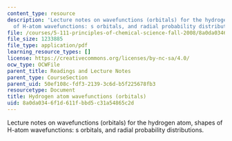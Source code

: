 ```yaml
---
content_type: resource
description: 'Lecture notes on wavefunctions (orbitals) for the hydrogen atom, shapes
  of H-atom wavefunctions: s orbitals, and radial probability distributions.'
file: /courses/5-111-principles-of-chemical-science-fall-2008/8a0da0346f1d611fbbd5c31a54865c2d_lecnotes06.pdf
file_size: 1233885
file_type: application/pdf
learning_resource_types: []
license: https://creativecommons.org/licenses/by-nc-sa/4.0/
ocw_type: OCWFile
parent_title: Readings and Lecture Notes
parent_type: CourseSection
parent_uid: 50ef108c-fdf3-2139-3c6d-b5f225678fb3
resourcetype: Document
title: Hydrogen atom wavefunctions (orbitals)
uid: 8a0da034-6f1d-611f-bbd5-c31a54865c2d
---
```

Lecture notes on wavefunctions (orbitals) for the hydrogen atom, shapes of H-atom wavefunctions: s orbitals, and radial probability distributions.